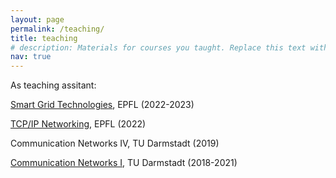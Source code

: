 ```yaml
---
layout: page
permalink: /teaching/
title: teaching
# description: Materials for courses you taught. Replace this text with your description.
nav: true
---
```


As teaching assitant:

[Smart Grid Technologies](https://edu.epfl.ch/coursebook/en/smart-grids-technologies-EE-472), EPFL (2022-2023)

[TCP/IP Networking](https://edu.epfl.ch/coursebook/en/tcp-ip-networking-COM-407), EPFL (2022)

Communication Networks IV, TU Darmstadt (2019)

[Communication Networks I](https://www.kom.tu-darmstadt.de/en/kn1), TU Darmstadt (2018-2021)

<!-- Organize your courses by years, topics, or universities, however you like! -->
